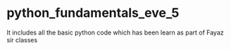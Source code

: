 # python_fundamentals_eve_5
It includes all the basic python code which has been learn as part of Fayaz sir classes
